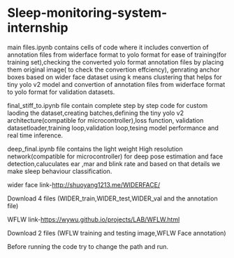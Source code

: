 # Sleep-monitoring-system-internship
main files.ipynb contains cells of code where it includes convertion of annotation files from widerface format to yolo format for ease of training(for training set),checking the converted yolo format annotation files by placing them original image( to check the convertion effciency), genrating anchor boxes based on wider face dataset using k means clustering that helps for tiny yolo v2 model and convertion of annotation files from widerface format to yolo format for validation datasets.

final_stiff_to.ipynb file contain complete step by step code for custom laoding the dataset,creating batches,defining the tiny yolo v2 architecture(compatible for microcontroller),loss function, validation datasetloader,training loop,validation loop,tesing model performance and real time inference.

deep_final.ipynb file contains the light weight High resolution network(compatible for microcontroller) for deep pose estimation and face detection,caluculates ear ,mar and blink rate and based on that details we make sleep behaviour classification. 

wider face link-http://shuoyang1213.me/WIDERFACE/

Download 4 files (WIDER_train,WIDER_test,WIDER_val and the annotation file)

WFLW link-https://wywu.github.io/projects/LAB/WFLW.html

Download 2 files (WFLW training and testing image,WFLW Face annotation)

Before running the code try to change the path and run.
